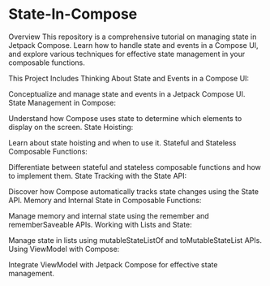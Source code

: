 # State-In-Compose
Overview
This repository is a comprehensive tutorial on managing state in Jetpack Compose. Learn how to handle state and events in a Compose UI, and explore various techniques for effective state management in your composable functions.

This Project Includes
Thinking About State and Events in a Compose UI:

Conceptualize and manage state and events in a Jetpack Compose UI.
State Management in Compose:

Understand how Compose uses state to determine which elements to display on the screen.
State Hoisting:

Learn about state hoisting and when to use it.
Stateful and Stateless Composable Functions:

Differentiate between stateful and stateless composable functions and how to implement them.
State Tracking with the State<T> API:

Discover how Compose automatically tracks state changes using the State<T> API.
Memory and Internal State in Composable Functions:

Manage memory and internal state using the remember and rememberSaveable APIs.
Working with Lists and State:

Manage state in lists using mutableStateListOf and toMutableStateList APIs.
Using ViewModel with Compose:

Integrate ViewModel with Jetpack Compose for effective state management.
